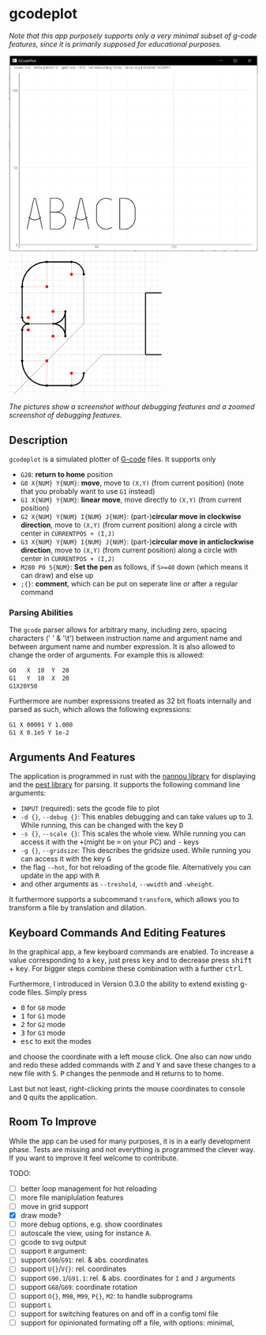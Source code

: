 # gcodeplot

*Note that this app purposely supports only a very minimal subset of g-code features, since it is primarily supposed for educational purposes.*

![Screenshot of version 0.2](img/v0.2_screenshot.png)
![Screenshot of debugging features 0.4](img/v0.4_screenshot_debugging.png)

*The pictures show a screenshot without debugging features and a zoomed screenshot of debugging features.*

## Description

`gcodeplot` is a simulated plotter of [G-code](http://en.wikipedia.org/wiki/G-code) files. It supports only
- `G28`: **return to home** position
- `G0 X{NUM} Y{NUM}`: **move**, move to `(X,Y)` (from current position) (note that you probably want to use `G1` instead)
- `G1 X{NUM} Y{NUM}`: **linear move**, move directly to `(X,Y)` (from current position)
- `G2 X{NUM} Y{NUM} I{NUM} J{NUM}`: (part-)**circular move in clockwise direction**, move to `(X,Y)` (from current position) along a circle with center in `CURRENTPOS + (I,J)`
- `G3 X{NUM} Y{NUM} I{NUM} J{NUM}`: (part-)**circular move in anticlockwise direction**, move to `(X,Y)` (from current position) along a circle with center in `CURRENTPOS + (I,J)`
- `M280 P0 S{NUM}`: **Set the pen** as follows, if `S>=40` down (which means it can draw) and else up
- `;{}`: **comment**, which can be put on seperate line or after a regular command

### Parsing Abilities

The `gcode` parser allows for arbitrary many, including zero, spacing characters (' ' & '\t') between instruction name and argument name and between argument name and number expression. It is also allowed to change the order of arguments. For example this is allowed:
```text
G0   X  10  Y  20
G1   Y  10  X  20
G1X20Y50
```
Furthermore are number expressions treated as 32 bit floats internally and parsed as such, which allows the following expressions:
```text
G1 X 00001 Y 1.000
G1 X 0.1e5 Y 1e-2
```

## Arguments And Features

The application is programmed in rust with the [nannou library](https://nannou.cc/) for displaying and the [pest library](https://pest.rs/) for parsing. It supports the following command line arguments:
- `INPUT` (required): sets the gcode file to plot
- `-d {}`, `--debug {}`: This enables debugging and can take values up to 3. While running, this can be changed with the key <kbd>D</kbd>
- `-s {}`, `--scale {}`: This scales the whole view. While running you can access it with the <kbd>+</kbd>(might be <kbd>=</kbd> on your PC) and <kbd>-</kbd> keys
- `-g {}`, `--gridsize`: This describes the gridsize used. While running you can access it with the key <kbd>G</kbd>
- the flag `--hot`, for hot reloading of the gcode file. Alternatively you can update in the app with <kbd>R</kbd>
- and other arguments as `--treshold`, `--wwidth` and `-wheight`.

It furthermore supports a subcommand `transform`, which
allows you to transform a file by translation and dilation.

## Keyboard Commands And Editing Features

In the graphical app, a few keyboard commands are enabled. To increase a value corresponding to a <kbd>key</kbd>, just press <kbd>key</kbd> and to decrease press <kbd>shift</kbd> + <kbd>key</kbd>. For bigger steps combine these combination with a further <kbd>ctrl</kbd>.

Furthermore, I introduced in Version 0.3.0 the ability to extend existing g-code files. Simply press
- <kbd>0</kbd> for `G0` mode
- <kbd>1</kbd> for `G1` mode
- <kbd>2</kbd> for `G2` mode
- <kbd>3</kbd> for `G3` mode
- <kbd>esc</kbd> to exit the modes

and choose the coordinate with a left mouse click. One also can now undo and redo these added commands with <kbd>Z</kbd> and <kbd>Y</kbd> and save these changes to a new file with <kbd>S</kbd>. <kbd>P</kbd> changes the penmode and <kbd>H</kbd> returns to to home.

Last but not least, right-clicking prints the mouse coordinates to console and <kbd>Q</kbd> quits the application.

## Room To Improve

While the app can be used for many purposes, it is in a early development phase. Tests are missing and not everything is programmed the clever way. If you want to improve it feel welcome to contribute.

TODO:
- [ ] better loop management for hot reloading
- [ ] more file maniplulation features
- [ ] move in grid support
- [X] draw mode?
- [ ] more debug options, e.g. show coordinates
- [ ] autoscale the view, using for instance <kbd>A</kbd>.
- [ ] gcode to svg output
- [ ] support `R` argument: 
- [ ] support `G90`/`G91`: rel. & abs. coordinates
- [ ] support `U{}`/`V{}`: rel. coordinates
- [ ] support `G90.1`/`G91.1`: rel. & abs. coordinates for `I` and `J` arguments
- [ ] support `G68`/`G69`: coordinate rotation
- [ ] support `O{}`, `M98`, `M99`, `P{}`, `M2`: to handle subprograms
- [ ] support `L`
- [ ] support for switching features on and off in a config toml file
- [ ] support for opinionated formating off a file, with options: minimal,